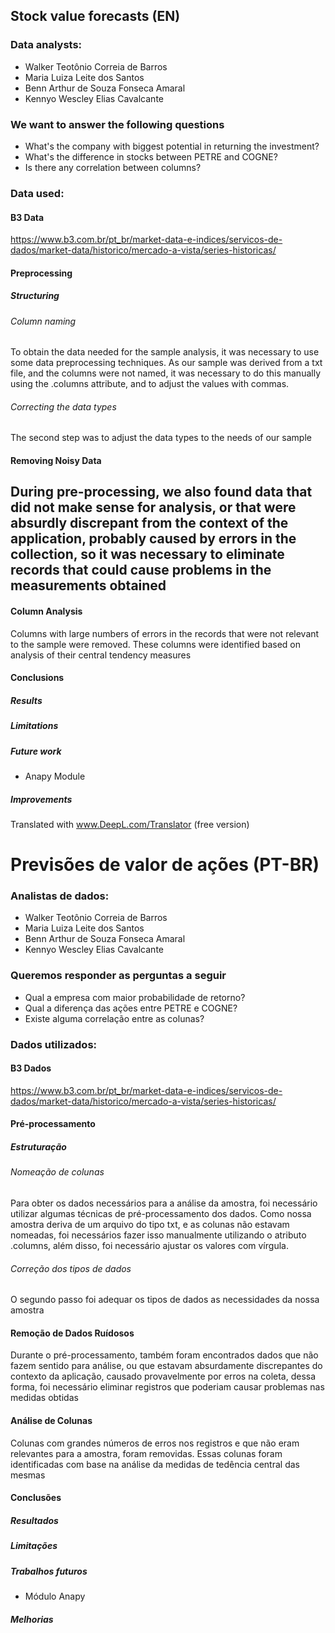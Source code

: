 ## Stock value forecasts (EN)

### Data analysts:
- Walker Teotônio Correia de Barros
- Maria Luiza Leite dos Santos
- Benn Arthur de Souza Fonseca Amaral
- Kennyo Wescley Elias Cavalcante

### We want to answer the following questions
 - What's the company with biggest potential in returning the investment?
 - What's the difference in stocks between PETRE and COGNE?
 - Is there any correlation between columns?

### Data used:

#### B3 Data
https://www.b3.com.br/pt_br/market-data-e-indices/servicos-de-dados/market-data/historico/mercado-a-vista/series-historicas/

#### Preprocessing

##### Structuring

###### Column naming
To obtain the data needed for the sample analysis, it was necessary to use some data preprocessing techniques. As our sample was derived from a txt file, and the columns were not named, it was necessary to do this manually using the .columns attribute, and to adjust the values with commas.

###### Correcting the data types
The second step was to adjust the data types to the needs of our sample

#### Removing Noisy Data 
During pre-processing, we also found data that did not make sense for analysis, or that were absurdly discrepant from the context of the application, probably caused by errors in the collection, so it was necessary to eliminate records that could cause problems in the measurements obtained
-------------------------------------------------------------------------
#### Column Analysis
Columns with large numbers of errors in the records that were not relevant to the sample were removed. These columns were identified based on analysis of their central tendency measures

#### Conclusions

##### Results

##### Limitations 

##### Future work
 - Anapy Module

##### Improvements

Translated with www.DeepL.com/Translator (free version)
# Previsões de valor de ações (PT-BR)

### Analistas de dados:
- Walker Teotônio Correia de Barros
- Maria Luiza Leite dos Santos
- Benn Arthur de Souza Fonseca Amaral
- Kennyo Wescley Elias Cavalcante

### Queremos responder as perguntas a seguir
 - Qual a empresa com maior probabilidade de retorno?
 - Qual a diferença das ações entre PETRE e COGNE?
 - Existe alguma correlação entre as colunas?

### Dados utilizados:

#### B3 Dados
https://www.b3.com.br/pt_br/market-data-e-indices/servicos-de-dados/market-data/historico/mercado-a-vista/series-historicas/

#### Pré-processamento

##### Estruturação

###### Nomeação de colunas
Para obter os dados necessários para a análise da amostra, foi necessário utilizar algumas técnicas de pré-processamento dos dados. Como nossa amostra deriva de um arquivo do tipo txt, e as colunas não estavam nomeadas, foi necessários fazer isso manualmente utilizando o atributo .columns, além disso, foi necessário ajustar os valores com vírgula.

###### Correção dos tipos de dados
O segundo passo foi adequar os tipos de dados as necessidades da nossa amostra

#### Remoção de Dados Ruídosos 

Durante o pré-processamento, também foram encontrados dados que não fazem sentido para análise, ou que estavam absurdamente discrepantes do contexto da aplicação, causado provavelmente por erros na coleta, dessa forma, foi necessário eliminar registros que poderiam causar problemas nas medidas obtidas

#### Análise de Colunas
Colunas com grandes números de erros nos registros e que não eram relevantes para a amostra, foram removidas. Essas colunas foram identificadas com base na análise da medidas de tedência central das mesmas

#### Conclusões

##### Resultados

##### Limitações 

##### Trabalhos futuros
 - Módulo Anapy

##### Melhorias
